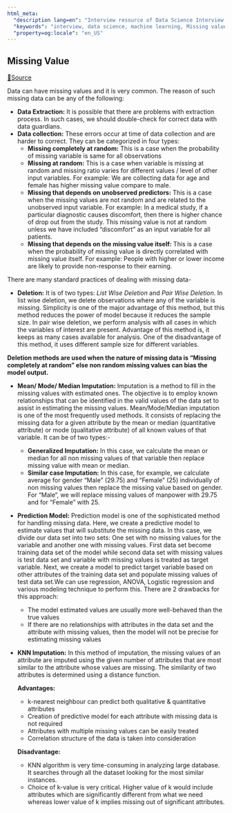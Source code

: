 ```yaml
---
html_meta:
  "description lang=en": "Interview resource of Data Science Interview focusing on Missing value treatment."
  "keywords": "interview, data science, machine learning, Missing value"
  "property=og:locale": "en_US"
---
```


## Missing Value

[📖Source](https://www.analyticsvidhya.com/blog/2016/01/guide-data-exploration/)

Data can have missing values and it is very common. The reason of such missing data can be any of the following:

- **Data Extraction:** It is possible that there are problems with extraction process. In such cases, we should double-check for correct data with data guardians.
- **Data collection:** These errors occur at time of data collection and are harder to correct. They can be categorized in four types:
	- **Missing completely at random:** This is a case when the probability of missing variable is same for all observations
	- **Missing at random:** This is a case when variable is missing at random and missing ratio varies for different values / level of other input variables. For example: We are collecting data for age and female has higher missing value compare to male.
	- **Missing that depends on unobserved predictors:** This is a case when the missing values are not random and are related to the unobserved input variable. For example: In a medical study, if a particular diagnostic causes discomfort, then there is higher chance of drop out from the study. This missing value is not at random unless we have included “discomfort” as an input variable for all patients.
	- **Missing that depends on the missing value itself:** This is a case when the probability of missing value is directly correlated with missing value itself. For example: People with higher or lower income are likely to provide non-response to their earning.

There are many standard practices of dealing with missing data-

- **Deletion:**  It is of two types: *List Wise Deletion* and *Pair Wise Deletion*.
In list wise deletion, we delete observations where any of the variable is missing. Simplicity is one of the major advantage of this method, but this method reduces the power of model because it reduces the sample size.
In pair wise deletion, we perform analysis with all cases in which the variables of interest are present. Advantage of this method is, it keeps as many cases available for analysis. One of the disadvantage of this method, it uses different sample size for different variables.

**Deletion methods are used when the nature of missing data is “Missing completely at random” else non random missing values can bias the model output.**

- **Mean/ Mode/ Median Imputation:** Imputation is a method to fill in the missing values with estimated ones. The objective is to employ known relationships that can be identified in the valid values of the data set to assist in estimating the missing values. Mean/Mode/Median imputation is one of the most frequently used methods. It consists of replacing the missing data for a given attribute by the mean or median (quantitative attribute) or mode (qualitative attribute) of all known values of that variable. It can be of two types:-
	- **Generalized Imputation:** In this case, we calculate the mean or median for all non missing values of that variable then replace missing value with mean or median.
	- **Similar case Imputation:** In this case, for example, we calculate average for gender “Male” (29.75) and “Female” (25) individually of non missing values then replace the missing value based on gender. For “Male“, we will replace missing values of manpower with 29.75 and for “Female” with 25.

- **Prediction Model:**  Prediction model is one of the sophisticated method for handling missing data. Here, we create a predictive model to estimate values that will substitute the missing data.  In this case, we divide our data set into two sets: One set with no missing values for the variable and another one with missing values. First data set become training data set of the model while second data set with missing values is test data set and variable with missing values is treated as target variable. Next, we create a model to predict target variable based on other attributes of the training data set and populate missing values of test data set.We can use regression, ANOVA, Logistic regression and various modeling technique to perform this. There are 2 drawbacks for this approach:
	- The model estimated values are usually more well-behaved than the true values
	- If there are no relationships with attributes in the data set and the attribute with missing values, then the model will not be precise for estimating missing values

- **KNN Imputation:** In this method of imputation, the missing values of an attribute are imputed using the given number of attributes that are most similar to the attribute whose values are missing. The similarity of two attributes is determined using a distance function.

	**Advantages:**
	- k-nearest neighbour can predict both qualitative & quantitative attributes
	- Creation of predictive model for each attribute with missing data is not required
	- Attributes with multiple missing values can be easily treated
	- Correlation structure of the data is taken into consideration
	
	**Disadvantage:**
	- KNN algorithm is very time-consuming in analyzing large database. It searches through all the dataset looking for the most similar instances.
	- Choice of k-value is very critical. Higher value of k would include attributes which are significantly different from what we need whereas lower value of k implies missing out of significant attributes.